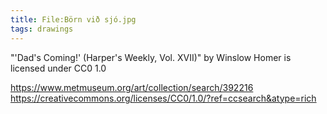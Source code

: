 ```yaml
---
title: File:Börn við sjó.jpg
tags: drawings
---
```


"'Dad's Coming!' (Harper's Weekly, Vol. XVII)" by Winslow Homer is licensed under CC0 1.0

https://www.metmuseum.org/art/collection/search/392216
https://creativecommons.org/licenses/CC0/1.0/?ref=ccsearch&atype=rich
